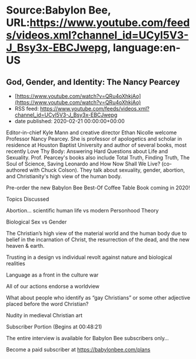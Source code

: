 # Source:Babylon Bee, URL:https://www.youtube.com/feeds/videos.xml?channel_id=UCyl5V3-J_Bsy3x-EBCJwepg, language:en-US

## God, Gender, and Identity: The Nancy Pearcey
 - [https://www.youtube.com/watch?v=QRu4oXhkjAo](https://www.youtube.com/watch?v=QRu4oXhkjAo)
 - RSS feed: https://www.youtube.com/feeds/videos.xml?channel_id=UCyl5V3-J_Bsy3x-EBCJwepg
 - date published: 2020-02-21 00:00:00+00:00

Editor-in-chief Kyle Mann and creative director Ethan Nicolle welcome Professor Nancy Pearcey. She is professor of apologetics and scholar in residence at Houston Baptist University and author of several books, most recently  Love Thy Body: Answering Hard Questions about Life and Sexuality.  Prof. Pearcey's books also include  Total Truth,  Finding Truth,  The Soul of Science,  Saving Leonardo and  How Now Shall We Live? (co-authored with Chuck Colson). They talk about sexuality, gender, abortion, and Christianity's high view of the human body.

  Pre-order the new Babylon Bee Best-Of Coffee Table Book coming in 2020!

 Topics Discussed

   Abortion... scientific human life vs modern Personhood Theory

   Biological Sex vs Gender

   The Christian’s high view of the material world and the human body due to belief in the incarnation of Christ, the resurrection of the dead, and the new heaven &amp; earth.

   Trusting in a design vs individual revolt against nature and biological realities

   Language as a front in the culture war

   All of our actions endorse a worldview

   What about people who identify as “gay Christians” or some other adjective placed before the word Christian?

   Nudity in medieval Christian art

   Subscriber Portion (Begins at 00:48:21)

 The entire interview is available for Babylon Bee subscribers only…

 Become a paid subscriber at https://babylonbee.com/plans

